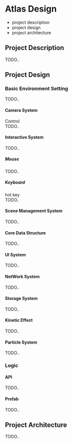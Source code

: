# Atlas Design

* project description
* project design
* project architecture

## Project Description

TODO..

## Project Design

### Basic Environment Setting

TODO..

#### Camera System

Control  
TODO..

#### Interactive System

TODO..

##### Mouse

TODO..

##### Keyboard

hot key  
TODO..

#### Scene Management System

TODO..

#### Core Data Structure

TODO..

#### UI System

TODO..

#### NetWork System

TODO..

#### Storage System

TODO..

#### Kinetic Effect

TODO..

#### Particle System

TODO..

### Logic 

#### API

TODO..

#### Prefab

TODO..

## Project Architecture

TODO..
